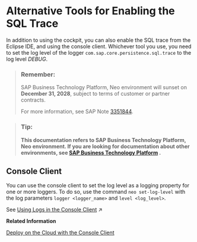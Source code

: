 <!-- loio269860ae2d3745f086008b0a5f7d49b5 -->

# Alternative Tools for Enabling the SQL Trace

In addition to using the cockpit, you can also enable the SQL trace from the Eclipse IDE, and using the console client. Whichever tool you use, you need to set the log level of the logger `com.sap.core.persistence.sql.trace` to the log level *DEBUG*.

> ### Remember:  
> SAP Business Technology Platform, Neo environment will sunset on **December 31, 2028**, subject to terms of customer or partner contracts.
> 
> For more information, see SAP Note [3351844](https://me.sap.com/notes/3351844).

> ### Tip:  
> **This documentation refers to SAP Business Technology Platform, Neo environment. If you are looking for documentation about other environments, see [SAP Business Technology Platform](https://help.sap.com/docs/btp/sap-business-technology-platform/sap-business-technology-platform?version=Cloud) .**



## Console Client

You can use the console client to set the log level as a logging property for one or more loggers. To do so, use the command `neo set-log-level` with the log parameters `logger <logger_name>` and `level <log_level>`.

See [Using Logs in the Console Client](https://help.sap.com/viewer/f88a032109f0429caea276fc6e3a95f9/Cloud/en-US/e4fd83c5bb5710149b1e94f127f108e4.html "") :arrow_upper_right:

**Related Information**  


[Deploy on the Cloud with the Console Client](deploy-on-the-cloud-with-the-console-client-030863c.md "Deploying an application publishes it to SAP BTP. During deploy, you can define various specifics of the deployed application using the deploy command optional parameters.")

